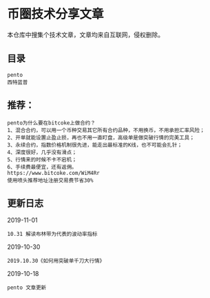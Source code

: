 # 币圈技术分享文章

本仓库中搜集个技术文章，文章均来自互联网，侵权删除。

## 目录

```
pento
西特蓝普
```

## 推荐：
```
pento为什么要在bitcoke上做合约？ 
1、混合合约，可以用一个币种交易其它所有合约品种，不用换币，不用承担汇率风险；
2、开单就能设置止盈止损，再也不用一直盯盘，高级单是做突破行情的完美工具；
3、永续合约，指数价格机制很先进，能走出最标准的K线，也不可能会扎针；
4、深度很好，几乎没有滑点；
5、行情来的时候不卡不宕机；
6、手续费最便宜，还有返佣。 
https://www.bitcoke.com/WiM4Rr
使用喷头推荐地址注册交易费节省30%
```

## 更新日志

2019-11-01

```
10.31 解读布林带为代表的波动率指标
```

2019-10-30

```
2019.10.30《如何用突破单千刀大行情》
```

2019-10-18

```
pento 文章更新
```

